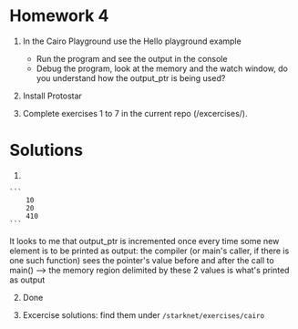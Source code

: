# Homework 4

1. In the Cairo Playground use the Hello playground example

    - Run the program and see the output in the console
    - Debug the program, look at the memory and the watch window, do you understand how the output_ptr is being used?
2. Install Protostar
3. Complete exercises 1 to 7 in the current repo (/excercises/).

# Solutions

1.  

    ```
        10
        20
        410
    ```

It looks to me that output_ptr is incremented once every time some new element is to be printed as output: the compiler (or main's caller, if there is one such function) sees the pointer's value before and after the call to main() --> the memory region delimited by these 2 values is what's printed as output

2. Done

3. Excercise solutions: find them under `/starknet/exercises/cairo`